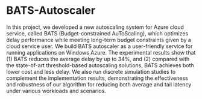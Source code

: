 # BATS-Autoscaler
In this project, we developed a new autoscaling system for Azure cloud service, called BATS (Budget-constrained AuToScaling), which optimizes delay performance while meeting long-term budget constraints given by a cloud service user. We build BATS autoscaler as a user-friendly service for running applications on Windows Azure. The experimental results show that (1) BATS reduces the average delay by up to 34%, and (2) compared with the state-of-art threshold-based autoscaling solutions, BATS achieves both lower cost and less delay. We also run  discrete simulation studies to complement the implementation results, demonstrating the effectiveness and robustness of our algorithm for reducing both average and tail latency under various workloads and scenarios.
